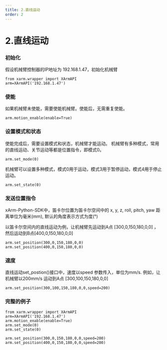 ```yaml
---
title: 2.直线运动
order: 2
---
```

# 2.直线运动

### 初始化
假设机械臂控制器的IP地址为 192.168.1.47，初始化机械臂
```
from xarm.wrapper import XArmAPI  
arm=XArmAPI('192.168.1.47')
```
### 使能
如果机械臂未使能，需要使能机械臂。使能后，无需重复使能。
```
arm.motion_enable(enable=True)
```
### 设置模式和状态
使能完成后，需要设置模式和状态，机械臂才能运动。
机械臂有多种模式，常用的直线运动、关节运动等都是位置指令，即模式0。

```
arm.set_mode(0)
```
机械臂可以设置多种模式，模式0用于运动，模式3用于暂停运动，模式4用于停止运动。
```
arm.set_state(0)
```

### 发送位置指令
xArm-Python-SDK中，笛卡尔位置为笛卡尔空间中的 x, y, z, roll, pitch, yaw
距离单位为毫米(mm), 默认的角度表示方式为度(°)

以笛卡尔空间内的直线运动为例，让机械臂先运动到A点 [300,0,150,180,0,0] ，然后运动到B点[400,0,150,180,0,0]


```
arm.set_position(300,0,150,180,0,0)  
arm.set_position(400,0,150,180,0,0)
```

### 速度
直线运动set_postion()接口中，速度以speed 参数传入，单位为mm/s.
例如，让机械臂以200mm/s 运动到A点 [300,100,150,180,0,0]

```
arm.set_position(300,100,150,180,0,0,speed=200)
```


### 完整的例子
```
from xarm.wrapper import XArmAPI  
arm=XArmAPI('192.168.1.47')  
arm.motion_enable(enable=True)  
arm.set_mode(0)  
arm.set_state(0)  
  
arm.set_position(300,0,150,180,0,0,speed=200)  
arm.set_position(400,0,150,180,0,0,speed=200)
```

